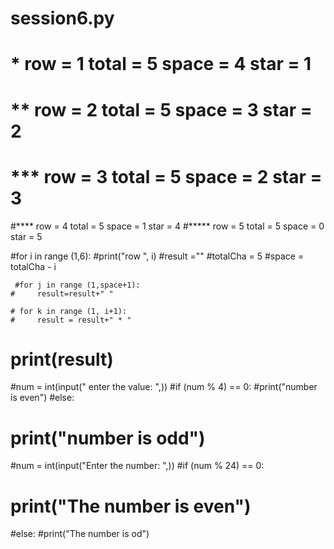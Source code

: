 # session6.py

  #  *      row = 1   total = 5   space = 4  star = 1
 #  **      row = 2   total = 5   space = 3  star = 2
 # ***      row = 3   total = 5   space = 2  star = 3
 #****      row = 4   total = 5   space = 1  star = 4
#*****      row = 5   total = 5   space = 0  star = 5

#for i in range (1,6):
     #print("row ", i)
     #result =""
     #totalCha = 5
     #space = totalCha - i

     #for j in range (1,space+1):
    #     result=result+" "

    # for k in range (1, i+1):
    #     result = result+" * "

 #        print(result)











#num = int(input(" enter the value: ",))
#if (num % 4) == 0:
    #print("number is even")
#else:
  #  print("number is odd")








#num = int(input("Enter the number: ",))
#if (num % 24) == 0:
 #   print("The number is even")
#else:
    #print("The number is od")
